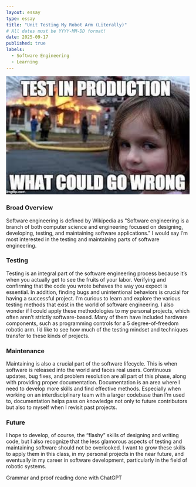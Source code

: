 ```yaml
---
layout: essay
type: essay
title: "Unit Testing My Robot Arm (Literally)"
# All dates must be YYYY-MM-DD format!
date: 2025-09-17
published: true
labels:
  - Software Engineering
  - Learning
---
```

<img width="500px" class="rounded float-start pe-4" src="../img/software_engineering/meme.jpg">


### Broad Overview
Software engineering is defined by Wikipedia as "Software engineering is a branch of both computer science and engineering focused on designing, developing, testing, and maintaining software applications." I would say I’m most interested in the testing and maintaining parts of software engineering.

### Testing
Testing is an integral part of the software engineering process because it’s when you actually get to see the fruits of your labor. Verifying and confirming that the code you wrote behaves the way you expect is essential. In addition, finding bugs and unintentional behaviors is crucial for having a successful project. I’m curious to learn and explore the various testing methods that exist in the world of software engineering. I also wonder if I could apply these methodologies to my personal projects, which often aren’t strictly software-based. Many of them have included hardware components, such as programming controls for a 5 degree-of-freedom robotic arm. I’d like to see how much of the testing mindset and techniques transfer to these kinds of projects.

### Maintenance 
Maintaining is also a crucial part of the software lifecycle. This is when software is released into the world and faces real users. Continuous updates, bug fixes, and problem resolution are all part of this phase, along with providing proper documentation. Documentation is an area where I need to develop more skills and find effective methods. Especially when working on an interdisciplinary team with a larger codebase than I’m used to, documentation helps pass on knowledge not only to future contributors but also to myself when I revisit past projects.

### Future
I hope to develop, of course, the “flashy” skills of designing and writing code, but I also recognize that the less glamorous aspects of testing and maintaining software should not be overlooked. I want to grow these skills to apply them in this class, in my personal projects in the near future, and eventually in my career in software development, particularly in the field of robotic systems.


 Grammar and proof reading done with ChatGPT